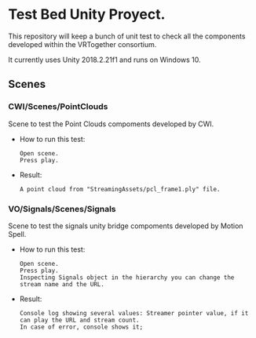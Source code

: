 # Test Bed Unity Proyect.

This repository will keep a bunch of unit test to check all the components developed within the VRTogether consortium.

It currently uses Unity 2018.2.21f1 and runs on Windows 10.

## Scenes

### CWI/Scenes/PointClouds

Scene to test the Point Clouds compoments developed by CWI.

- How to run this test:
	```
	Open scene.
	Press play.
	```

- Result:
	```
	A point cloud from "StreamingAssets/pcl_frame1.ply" file.
	```

### VO/Signals/Scenes/Signals

Scene to test the signals unity bridge compoments developed by Motion Spell.

- How to run this test:
	```
	Open scene.
	Press play.
	Inspecting Signals object in the hierarchy you can change the stream name and the URL.
	```

- Result:
	```
	Console log showing several values: Streamer pointer value, if it can play the URL and stream count.
	In case of error, console shows it;
	```

